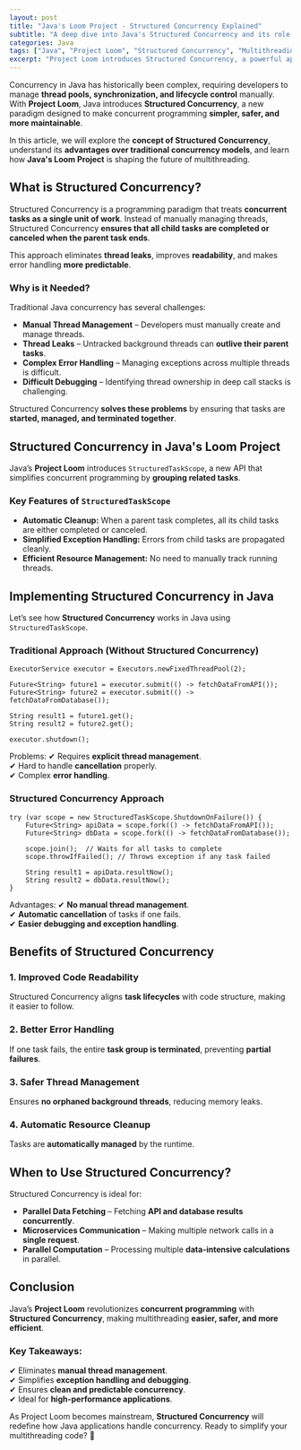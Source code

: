 ```yaml
---
layout: post
title: "Java's Loom Project - Structured Concurrency Explained"
subtitle: "A deep dive into Java's Structured Concurrency and its role in simplifying multithreading with Project Loom."
categories: Java
tags: ["Java", "Project Loom", "Structured Concurrency", "Multithreading", "Concurrency", "Performance Optimization"]
excerpt: "Project Loom introduces Structured Concurrency, a powerful approach to managing concurrent tasks efficiently in Java. Learn how it simplifies multithreading and enhances application performance."
---
```

Concurrency in Java has historically been complex, requiring developers to manage **thread pools, synchronization, and lifecycle control** manually. With **Project Loom**, Java introduces **Structured Concurrency**, a new paradigm designed to make concurrent programming **simpler, safer, and more maintainable**.

In this article, we will explore the **concept of Structured Concurrency**, understand its **advantages over traditional concurrency models**, and learn how **Java's Loom Project** is shaping the future of multithreading.

## What is Structured Concurrency?

Structured Concurrency is a programming paradigm that treats **concurrent tasks as a single unit of work**. Instead of manually managing threads, Structured Concurrency **ensures that all child tasks are completed or canceled when the parent task ends**.

This approach eliminates **thread leaks**, improves **readability**, and makes error handling **more predictable**.

### Why is it Needed?

Traditional Java concurrency has several challenges:

- **Manual Thread Management** – Developers must manually create and manage threads.
- **Thread Leaks** – Untracked background threads can **outlive their parent tasks**.
- **Complex Error Handling** – Managing exceptions across multiple threads is difficult.
- **Difficult Debugging** – Identifying thread ownership in deep call stacks is challenging.

Structured Concurrency **solves these problems** by ensuring that tasks are **started, managed, and terminated together**.

## Structured Concurrency in Java's Loom Project

Java’s **Project Loom** introduces `StructuredTaskScope`, a new API that simplifies concurrent programming by **grouping related tasks**.

### Key Features of `StructuredTaskScope`

- **Automatic Cleanup:** When a parent task completes, all its child tasks are either completed or canceled.
- **Simplified Exception Handling:** Errors from child tasks are propagated cleanly.
- **Efficient Resource Management:** No need to manually track running threads.

## Implementing Structured Concurrency in Java

Let’s see how **Structured Concurrency** works in Java using `StructuredTaskScope`.

### Traditional Approach (Without Structured Concurrency)

```
ExecutorService executor = Executors.newFixedThreadPool(2);

Future<String> future1 = executor.submit(() -> fetchDataFromAPI());
Future<String> future2 = executor.submit(() -> fetchDataFromDatabase());

String result1 = future1.get();
String result2 = future2.get();

executor.shutdown();
```

Problems:
✔ Requires **explicit thread management**.  
✔ Hard to handle **cancellation** properly.  
✔ Complex **error handling**.

### Structured Concurrency Approach

```
try (var scope = new StructuredTaskScope.ShutdownOnFailure()) {
    Future<String> apiData = scope.fork(() -> fetchDataFromAPI());
    Future<String> dbData = scope.fork(() -> fetchDataFromDatabase());

    scope.join();  // Waits for all tasks to complete
    scope.throwIfFailed(); // Throws exception if any task failed

    String result1 = apiData.resultNow();
    String result2 = dbData.resultNow();
}
```

Advantages:
✔ **No manual thread management**.  
✔ **Automatic cancellation** of tasks if one fails.  
✔ **Easier debugging and exception handling**.

## Benefits of Structured Concurrency

### 1. **Improved Code Readability**
Structured Concurrency aligns **task lifecycles** with code structure, making it easier to follow.

### 2. **Better Error Handling**
If one task fails, the entire **task group is terminated**, preventing **partial failures**.

### 3. **Safer Thread Management**
Ensures **no orphaned background threads**, reducing memory leaks.

### 4. **Automatic Resource Cleanup**
Tasks are **automatically managed** by the runtime.

## When to Use Structured Concurrency?

Structured Concurrency is ideal for:

- **Parallel Data Fetching** – Fetching **API and database results concurrently**.
- **Microservices Communication** – Making multiple network calls in a **single request**.
- **Parallel Computation** – Processing multiple **data-intensive calculations** in parallel.

## Conclusion

Java’s **Project Loom** revolutionizes **concurrent programming** with **Structured Concurrency**, making multithreading **easier, safer, and more efficient**.

### Key Takeaways:
✔ Eliminates **manual thread management**.  
✔ Simplifies **exception handling and debugging**.  
✔ Ensures **clean and predictable concurrency**.  
✔ Ideal for **high-performance applications**.

As Project Loom becomes mainstream, **Structured Concurrency** will redefine how Java applications handle concurrency. Ready to simplify your multithreading code? 🚀
